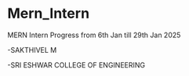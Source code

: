 # Mern_Intern

MERN Intern Progress from 6th Jan till 29th Jan 2025


-SAKTHIVEL M 


-SRI ESHWAR COLLEGE OF ENGINEERING
